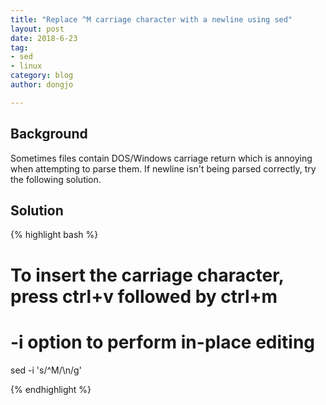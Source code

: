 ```yaml
---
title: "Replace ^M carriage character with a newline using sed"
layout: post
date: 2018-6-23
tag:
- sed
- linux
category: blog
author: dongjo

---
```

## Background

Sometimes files contain DOS/Windows carriage return which is annoying when attempting to parse them. If newline isn't being parsed correctly, try the following solution.

## Solution

{% highlight bash %}

# To insert the carriage character, press ctrl+v followed by ctrl+m
# -i option to perform in-place editing
sed -i 's/^M/\n/g' <filename>

{% endhighlight %}